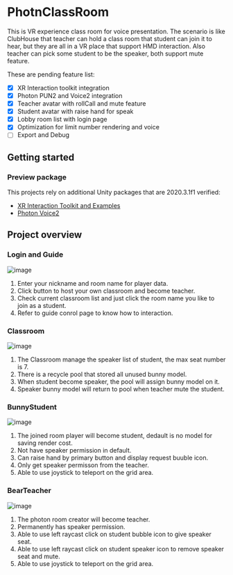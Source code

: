 # PhotnClassRoom
This is VR experience class room for voice presentation. The scenario is like ClubHouse that teacher can hold a class room that student can join it to hear, but they are all in a VR place that support HMD interaction. Also teacher can pick some student to be the speaker, both support mute feature.

These are pending feature list:
- [x] XR Interaction toolkit integration
- [x] Photon PUN2 and Voice2 integration
- [x] Teacher avatar with rollCall and mute feature
- [x] Student avatar with raise hand for speak
- [x] Lobby room list with login page
- [x] Optimization for limit number rendering and voice
- [ ] Export and Debug

## Getting started
### Preview package
This projects rely on additional Unity packages that are 2020.3.1f1 verified:
- [XR Interaction Toolkit and Examples](https://github.com/Unity-Technologies/XR-Interaction-Toolkit-Examples)
- [Photon Voice2](https://assetstore.unity.com/packages/tools/audio/photon-voice-2-130518)

## Project overview

### Login and Guide
![image](https://user-images.githubusercontent.com/13402112/182193750-dea9b491-02bf-42fd-9d75-d016c44523c1.png)
1. Enter your nickname and room name for player data.
2. Click button to host your own classroom and become teacher.
3. Check current classroom list and just click the room name you like to join as a student.
4. Refer to guide conrol page to know how to interaction.

### Classroom
![image](https://user-images.githubusercontent.com/13402112/182427916-93a3feb0-c9ef-4731-b4bc-7175ae472b5c.png)
1. The Classroom manage the speaker list of student, the max seat number is 7.
2. There is a recycle pool that stored all unused bunny model.
3. When student become speaker, the pool will assign bunny model on it.
4. Speaker bunny model will return to pool when teacher mute the student.

### BunnyStudent
![image](https://user-images.githubusercontent.com/13402112/182073693-985cc3b9-609e-4257-b6ff-7a67947323e3.png)
1. The joined room player will become student, dedault is no model for saving render cost.
2. Not have speaker permission in default.
3. Can raise hand by primary button and display request buuble icon.
4. Only get speaker permisson from the teacher.
5. Able to use joystick to teleport on the grid area.

### BearTeacher 
![image](https://user-images.githubusercontent.com/13402112/182072631-e6dc9015-797e-4b7a-81c7-ea3d3214ab7b.png)
1. The photon room creator will become teacher.
2. Permanently has speaker permission.
3. Able to use left raycast click on student bubble icon to give speaker seat.
4. Able to use left raycast click on student speaker icon to remove speaker seat and mute.
5. Able to use joystick to teleport on the grid area.
